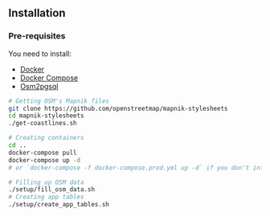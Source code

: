 ## Installation

### Pre-requisites

You need to install:

- [Docker](https://docs.docker.com/engine/installation/)
- [Docker Compose](https://docs.docker.com/compose/install/)
- [Osm2pgsql](http://wiki.openstreetmap.org/wiki/Osm2pgsql)

```sh
# Getting OSM's Mapnik files
git clone https://github.com/openstreetmap/mapnik-stylesheets
cd mapnik-stylesheets
./get-coastlines.sh

# Creating containers
cd ..
docker-compose pull
docker-compose up -d
# or `docker-compose -f docker-compose.prod.yml up -d` if you don't intent to develo'

# Filling up OSM data
./setup/fill_osm_data.sh
# Creating app tables
./setup/create_app_tables.sh
```
